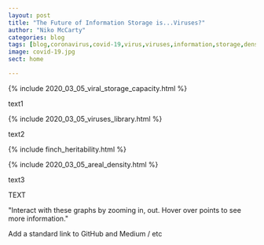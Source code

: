 ```yaml
---
layout: post
title: "The Future of Information Storage is...Viruses?"
author: "Niko McCarty"
categories: blog
tags: [blog,coronavirus,covid-19,virus,viruses,information,storage,density,data]
image: covid-19.jpg
sect: home

---
```


{% include 2020_03_05_viral_storage_capacity.html %}

text1

{% include 2020_03_05_viruses_library.html %}

text2

{% include finch_heritability.html %}


{% include 2020_03_05_areal_density.html %}

text3

TEXT

"Interact with these graphs by zooming in, out. Hover over points to see more information."

Add a standard link to GitHub and Medium / etc